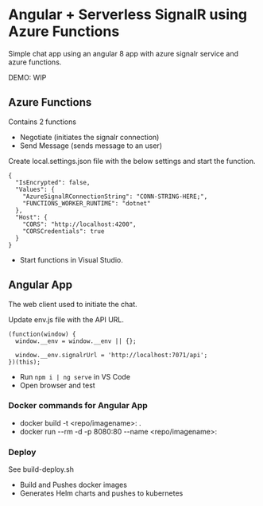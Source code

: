 # Angular + Serverless SignalR using Azure Functions

Simple chat app using an angular 8 app with azure signalr service and azure functions.

DEMO: WIP

## Azure Functions

Contains 2 functions
- Negotiate (initiates the signalr connection)
- Send Message (sends message to an user)

Create local.settings.json file with the below settings and start the function.
```
{
  "IsEncrypted": false,
  "Values": {
    "AzureSignalRConnectionString": "CONN-STRING-HERE;",
    "FUNCTIONS_WORKER_RUNTIME": "dotnet"
  },
  "Host": {
    "CORS": "http://localhost:4200",
    "CORSCredentials": true
  }
}
```

- Start functions in Visual Studio.

## Angular App

The web client used to initiate the chat.

Update env.js file with the API URL.

```
(function(window) {
  window.__env = window.__env || {};

  window.__env.signalrUrl = 'http://localhost:7071/api';
})(this);
```

- Run ```npm i | ng serve``` in VS Code
- Open browser and test


### Docker commands for Angular App
- docker build -t <repo/imagename>:<tag> .
- docker run --rm -d -p 8080:80 --name <name> <repo/imagename>:<tag>

### Deploy

See build-deploy.sh

- Build and Pushes docker images
- Generates Helm charts and pushes to kubernetes